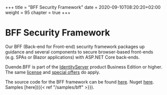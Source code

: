 +++
title = "BFF Security Framework"
date = 2020-09-10T08:20:20+02:00
weight = 95
chapter = true
+++

# BFF Security Framework

Our BFF (Back-end for Front-end) security framework packages up guidance and several components to secure browser-based front-ends (e.g. SPAs or Blazor applications) with ASP.NET Core back-ends.

Duende.BFF is part of the [IdentityServer](https://duendesoftware.com/products/identityserver) product Business Edition or higher. The same [license](https://duendesoftware.com/products/identityserver#pricing) and [special offers](https://duendesoftware.com/specialoffers) do apply.

The source code for the BFF framework can be found [here](https://github.com/DuendeSoftware/BFF). Nuget [here](https://www.nuget.org/packages/Duende.BFF/). Samples [here]({{< ref "/samples/bff" >}}).